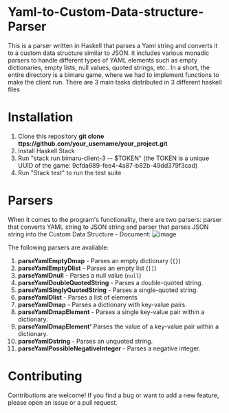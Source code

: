 # Yaml-to-Custom-Data-structure-Parser
This is a parser written in Haskell that parses a Yaml string and converts it to a custom data structure similar to JSON. it includes various monadic parsers to handle different types of YAML elements such as empty dictionaries, empty lists, null values, quoted strings, etc.. In a short, the entire directory is a bimaru game, where we had to implement functions to make the client run. There are 3 main tasks distributed in 3 different haskell files


# Installation
  1. Clone this repository **git clone ttps://github.com/your_username/your_project.git**
  2. Install Haskell Stack
  3. Run "stack run bimaru-client-3 -- $TOKEN" (the TOKEN is a unique UUID of the game: 9cfda689-fee4-4a87-b82b-49dd379f3cad)
  4. Run "Stack test" to run the test suite
  
# Parsers
When it comes to the program's functionality, there are two parsers: parser that converts YAML string to JSON string and parser that parses JSON string into the Custom Data Structure - Document:
![image](https://user-images.githubusercontent.com/93738688/229284570-ee2749ab-3154-49bb-872f-56b319f43695.png)

The following parsers are available:
  1. **parseYamlEmptyDmap** - Parses an empty dictionary (`{}`)
  2. **parseYamlEmptyDlist** - Parses an empty list (`[]`)
  3. **parseYamlDnull** - Parses a null value (`null`)
  4. **parseYamlDoubleQuotedString** - Parses a double-quoted string.
  5. **parseYamlSinglyQuotedString** - Parses a single-quoted string.
  6. **parseYamlDlist** - Parses a list of elements
  7. **parseYamlDmap** - Parses a dictionary with key-value pairs.
  8. **parseYamlDmapElement** - Parses a single key-value pair within a dictionary.
  9. **parseYamlDmapElement'** Parses the value of a key-value pair within  a dictionary.
  10. **parseYamlDstring** - Parses an unquoted string.
  11. **parseYamlPossibleNegativeInteger** - Parses a negative integer.
  
# Contributing
Contributions are welcome! If you find a bug or want to add a new feature, please open an issue or a pull request.

